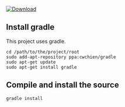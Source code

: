 [ ![Download](https://api.bintray.com/packages/hfortier/maven/cogs-java-tools-sdk/images/download.svg) ](https://bintray.com/hfortier/maven/cogs-sandbox/_latestVersion)
## Install gradle 


This project uses gradle.

```
cd /path/to/the/project/root
sudo add-apt-repository ppa:cwchien/gradle
sudo apt-get update
sudo apt-get install gradle
```

## Compile and install the source

```
gradle install
```
